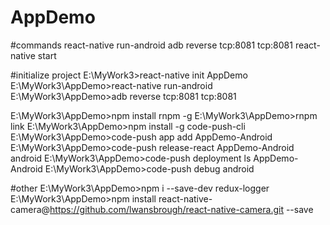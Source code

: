 # AppDemo

#commands
react-native run-android
adb reverse tcp:8081 tcp:8081
react-native start

#initialize project
E:\MyWork3>react-native init AppDemo
E:\MyWork3\AppDemo>react-native run-android
E:\MyWork3\AppDemo>adb reverse tcp:8081 tcp:8081

E:\MyWork3\AppDemo>npm install rnpm -g
E:\MyWork3\AppDemo>rnpm link
E:\MyWork3\AppDemo>npm install -g code-push-cli
E:\MyWork3\AppDemo>code-push app add AppDemo-Android
E:\MyWork3\AppDemo>code-push release-react AppDemo-Android android
E:\MyWork3\AppDemo>code-push deployment ls AppDemo-Android
E:\MyWork3\AppDemo>code-push debug android

#other
E:\MyWork3\AppDemo>npm i --save-dev redux-logger
E:\MyWork3\AppDemo>npm install react-native-camera@https://github.com/lwansbrough/react-native-camera.git --save
